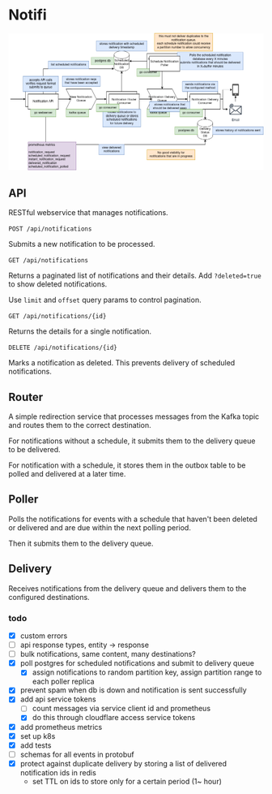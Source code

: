 # Notifi

![diagram.png](diagram.png)


## API

RESTful webservice that manages notifications.


`POST /api/notifications`

Submits a new notification to be processed.

`GET /api/notifications`

Returns a paginated list of notifications and their details. Add `?deleted=true` to show deleted notifications.

Use `limit` and `offset` query params to control pagination.


`GET /api/notifications/{id}`

Returns the details for a single notification.

`DELETE /api/notifications/{id}`

Marks a notification as deleted. This prevents delivery of scheduled notifications.

## Router

A simple redirection service that processes messages from the Kafka topic and routes them to the correct destination.

For notifications without a schedule, it submits them to the delivery queue to be delivered.

For notification with a schedule, it stores them in the outbox table to be polled and delivered at a later time.

## Poller

Polls the notifications for events with a schedule that haven't been deleted or delivered and are due within the next polling period.

Then it submits them to the delivery queue.

## Delivery

Receives notifications from the delivery queue and delivers them to the configured destinations.

### todo
- [x] custom errors 
- [ ] api response types, entity -> response
- [ ] bulk notifications, same content, many destinations?
- [x] poll postgres for scheduled notifications and submit to delivery queue
  - [x] assign notifications to random partition key, assign partition range to each poller replica
- [x] prevent spam when db is down and notification is sent successfully
- [x] add api service tokens
  - [ ] count messages via service client id and prometheus
  - [x] do this through cloudflare access service tokens
- [x] add prometheus metrics
- [x] set up k8s
- [x] add tests
- [ ] schemas for all events in protobuf
- [x] protect against duplicate delivery by storing a list of delivered notification ids in redis
  - set TTL on ids to store only for a certain period (1~ hour)

